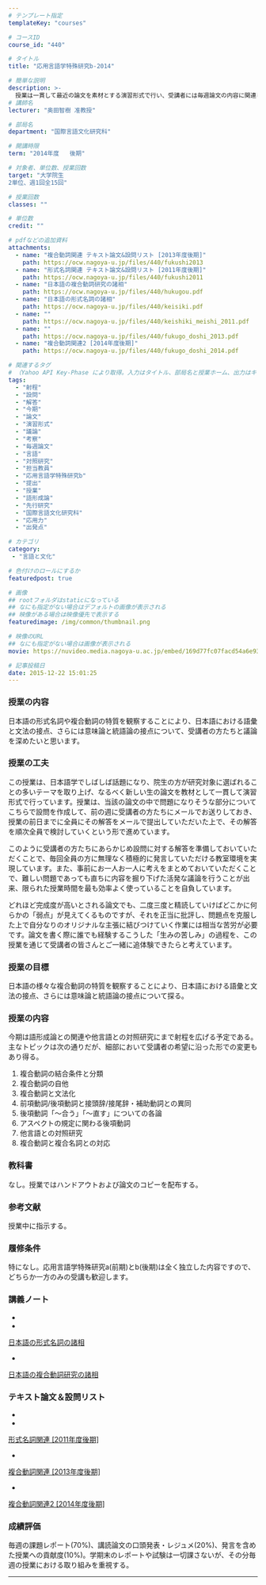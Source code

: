 ```yaml
---
# テンプレート指定
templateKey: "courses"

# コースID
course_id: "440"

# タイトル
title: "応用言語学特殊研究b-2014"

# 簡単な説明
description: >-
  授業は一貫して最近の論文を素材とする演習形式で行い、受講者には毎週論文の内容に関連して担当教員が用意する設問に対する解答の提出、発表、およびそれらを踏まえた活発な議論が求められる。これらの作業を通じて、様々な論文を批判的に読みこなす応用力、および先行研究における問題点の発見を出発点として、新しい研究テーマの設定や考察に結び付けていく実践力が養われることとなろう。今期は語形成論との関連や他言語と ....
# 講師名
lecturer: "奥田智樹 准教授"

# 部局名
department: "国際言語文化研究科"

# 開講時限
term: "2014年度	後期"

# 対象者、単位数、授業回数
target: "大学院生
2単位、週1回全15回"

# 授業回数
classes: ""

# 単位数
credit: ""

# pdfなどの追加資料
attachments:
  - name: "複合動詞関連 テキスト論文&設問リスト [2013年度後期]" 
    path: https://ocw.nagoya-u.jp/files/440/fukushi2013
  - name: "形式名詞関連 テキスト論文&設問リスト [2011年度後期]" 
    path: https://ocw.nagoya-u.jp/files/440/fukushi2011
  - name: "日本語の複合動詞研究の諸相" 
    path: https://ocw.nagoya-u.jp/files/440/hukugou.pdf
  - name: "日本語の形式名詞の諸相" 
    path: https://ocw.nagoya-u.jp/files/440/keisiki.pdf
  - name: "" 
    path: https://ocw.nagoya-u.jp/files/440/keishiki_meishi_2011.pdf
  - name: "" 
    path: https://ocw.nagoya-u.jp/files/440/fukugo_doshi_2013.pdf
  - name: "複合動詞関連2 [2014年度後期]" 
    path: https://ocw.nagoya-u.jp/files/440/fukugo_doshi_2014.pdf

# 関連するタグ
# （Yahoo API Key-Phase により取得。入力はタイトル、部局名と授業ホーム、出力はキーフレーズ（tags））
tags:
  - "射程"
  - "設問"
  - "解答"
  - "今期"
  - "論文"
  - "演習形式"
  - "議論"
  - "考察"
  - "毎週論文"
  - "言語"
  - "対照研究"
  - "担当教員"
  - "応用言語学特殊研究b"
  - "提出"
  - "授業"
  - "語形成論"
  - "先行研究"
  - "国際言語文化研究科"
  - "応用力"
  - "出発点"

# カテゴリ
category:
 - "言語と文化"

# 色付けのロールにするか
featuredpost: true

# 画像
## rootフォルダはstaticになっている
## なにも指定がない場合はデフォルトの画像が表示される
## 映像がある場合は映像優先で表示する
featuredimage: /img/common/thumbnail.png

# 映像のURL
## なにも指定がない場合は画像が表示される
movie: https://nuvideo.media.nagoya-u.ac.jp/embed/169d77fc07facd54a6e93e1642b4f01e3fc87bd6

# 記事投稿日
date: 2015-12-22 15:01:25
---
```


### 授業の内容

日本語の形式名詞や複合動詞の特質を観察することにより、日本語における語彙と文法の接点、さらには意味論と統語論の接点について、受講者の方たちと議論を深めたいと思います。


### 授業の工夫

この授業は、日本語学でしばしば話題になり、院生の方が研究対象に選ばれることの多いテーマを取り上げ、なるべく新しい生の論文を教材として一貫して演習形式で行っています。授業は、当該の論文の中で問題になりそうな部分についてこちらで設問を作成して、前の週に受講者の方たちにメールでお送りしておき、授業の前日までに全員にその解答をメールで提出していただいた上で、その解答を順次全員で検討していくという形で進めています。

このように受講者の方たちにあらかじめ設問に対する解答を準備しておいていただくことで、毎回全員の方に無理なく積極的に発言していただける教室環境を実現しています。また、事前にお一人お一人に考えをまとめておいていただくことで、難しい問題であっても直ちに内容を掘り下げた活発な議論を行うことが出来、限られた授業時間を最も効率よく使っていることを自負しています。

どれほど完成度が高いとされる論文でも、二度三度と精読していけばどこかに何らかの「弱点」が見えてくるものですが、それを正当に批評し、問題点を克服した上で自分なりのオリジナルな主張に結びつけていく作業には相当な苦労が必要です。論文を書く際に誰でも経験するこうした「生みの苦しみ」の過程を、この授業を通じて受講者の皆さんとご一緒に追体験できたらと考えています。





### 授業の目標

日本語の様々な複合動詞の特質を観察することにより、日本語における語彙と文法の接点、さらには意味論と統語論の接点について探る。

### 授業の内容

今期は語形成論との関連や他言語との対照研究にまで射程を広げる予定である。主なトピックは次の通りだが、細部において受講者の希望に沿った形での変更もあり得る。

1. 複合動詞の結合条件と分類
2. 複合動詞の自他
3. 複合動詞と文法化
4. 前項動詞/後項動詞と接頭辞/接尾辞・補助動詞との異同
5. 後項動詞「〜合う」「〜直す」についての各論
6. アスペクトの規定に関わる後項動詞
7. 他言語との対照研究
8. 複合動詞と複合名詞との対応

### 教科書

なし。授業ではハンドアウトおよび論文のコピーを配布する。

### 参考文献

授業中に指示する。

### 履修条件

特になし。応用言語学特殊研究a(前期)とb(後期)は全く独立した内容ですので、どちらか一方のみの受講も歓迎します。





### 講義ノート


-


-
[日本語の形式名詞の諸相](https://ocw.nagoya-u.jp/files/440/keisiki.pdf) 



-
[日本語の複合動詞研究の諸相](https://ocw.nagoya-u.jp/files/440/hukugou.pdf) 




### テキスト論文＆設問リスト


-


-
[形式名詞関連 [2011年度後期]](https://ocw.nagoya-u.jp/files/440/keishiki_meishi_2011.pdf) 



-
[複合動詞関連 [2013年度後期]](https://ocw.nagoya-u.jp/files/440/fukugo_doshi_2013.pdf) 



-
[複合動詞関連2 [2014年度後期]](https://ocw.nagoya-u.jp/files/440/fukugo_doshi_2014.pdf) 








### 成績評価

毎週の課題レポート(70%)、講読論文の口頭発表・レジュメ(20%)、発言を含めた授業への貢献度(10%)。学期末のレポートや試験は一切課さないが、その分毎週の授業における取り組みを重視する。



-----